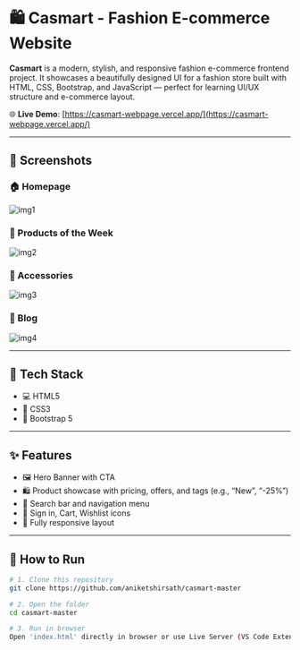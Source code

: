 # 🛍️ Casmart - Fashion E-commerce Website

**Casmart** is a modern, stylish, and responsive fashion e-commerce frontend project. It showcases a beautifully designed UI for a fashion store built with HTML, CSS, Bootstrap, and JavaScript — perfect for learning UI/UX structure and e-commerce layout.

🌐 **Live Demo**: [https://casmart-webpage.vercel.app/](https://casmart-webpage.vercel.app/)

---

## 📸 Screenshots

### 🏠 Homepage
![img1](https://github.com/user-attachments/assets/58a60f31-78cd-470d-b8e1-9d803a505ad0)


### 🛒 Products of the Week
![img2](https://github.com/user-attachments/assets/c91332f2-cfbe-4f65-9441-41df29c528b3)

### 👜 Accessories
![img3](https://github.com/user-attachments/assets/6dc609ca-3bec-4913-87e7-fbcebe6452ad)

### 📝 Blog
![img4](https://github.com/user-attachments/assets/740f15c8-0f1b-4732-93fd-80a7d4fccd5a)

---

## 🔧 Tech Stack

- 💻 HTML5
- 🎨 CSS3
- 🧩 Bootstrap 5

---

## ✨ Features

- 🖼️ Hero Banner with CTA
- 🛍️ Product showcase with pricing, offers, and tags (e.g., “New”, “-25%”)
- 🔎 Search bar and navigation menu
- 👤 Sign in, Cart, Wishlist icons
- 📱 Fully responsive layout

---

## 🚀 How to Run

```bash
# 1. Clone this repository
git clone https://github.com/aniketshirsath/casmart-master

# 2. Open the folder
cd casmart-master

# 3. Run in browser
Open 'index.html' directly in browser or use Live Server (VS Code Extension)
